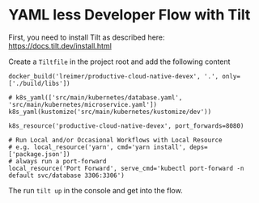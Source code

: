 # YAML less Developer Flow with Tilt

First, you need to install Tilt as described here: https://docs.tilt.dev/install.html

Create a `Tiltfile` in the project root and add the following content
```
docker_build('lreimer/productive-cloud-native-devex', '.', only=['./build/libs'])

# k8s_yaml(['src/main/kubernetes/database.yaml', 'src/main/kubernetes/microservice.yaml'])
k8s_yaml(kustomize('src/main/kubernetes/kustomize/dev'))

k8s_resource('productive-cloud-native-devex', port_forwards=8080)

# Run Local and/or Occasional Workflows with Local Resource
# e.g. local_resource('yarn', cmd='yarn install', deps=['package.json'])
# always run a port-forward
local_resource('Port Forward', serve_cmd='kubectl port-forward -n default svc/database 3306:3306')
```

The run `tilt up` in the console and get into the flow.
